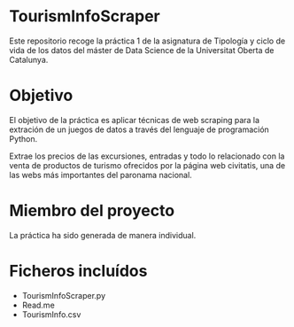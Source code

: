 # TourismInfoScraper



Este repositorio recoge la práctica 1 de la asignatura de Tipología y ciclo de vida de los datos del máster de Data Science de la Universitat Oberta de Catalunya.

# Objetivo
El objetivo de la práctica es aplicar técnicas de web scraping para la extración de un juegos de datos a través del lenguaje de programación Python.

Extrae los precios de las excursiones, entradas y todo lo relacionado con la venta de productos de turismo ofrecidos por la página web civitatis, una de las webs más importantes del paronama nacional.


# Miembro del proyecto
La práctica ha sido generada de manera individual.

# Ficheros incluídos
- TourismInfoScraper.py
- Read.me
- TourismInfo.csv
